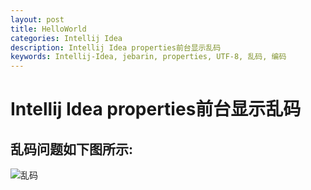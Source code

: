 ```yaml
---
layout: post
title: HelloWorld
categories: Intellij Idea
description: Intellij Idea properties前台显示乱码
keywords: Intellij-Idea, jebarin, properties, UTF-8, 乱码, 编码
---
```

# Intellij Idea properties前台显示乱码

## 乱码问题如下图所示:

![乱码](/images/posts/2018-1-25-Intellij-Idea/luanma.png)
